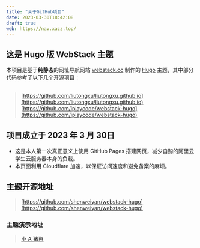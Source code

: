 ```yaml
---
title: "关于GitHub项目"
date: 2023-03-30T18:42:08
draft: true
web: https://nav.xazz.top/
---
```


## 这是 Hugo 版 WebStack 主题

本项目是基于**纯静态**的网址导航网站 [webstack.cc](https://github.com/WebStackPage/WebStackPage.github.io) 制作的 [Hugo](https://gohugo.io/) 主题，其中部分代码参考了以下几个开源项目：<br/><br/>


>[https://github.com/liutongxu/liutongxu.github.io](https://github.com/liutongxu/liutongxu.github.io)
[https://github.com/iplaycode/webstack-hugo](https://github.com/iplaycode/webstack-hugo)


## **项目成立于 2023 年 3 月 30日** 
- 这是本人第一次真正意义上使用 GitHub Pages 搭建网页，减少自购的阿里云学生云服务器本身的负载。
- 本页面利用 Cloudflare 加速，以保证访问速度和避免备案的麻烦。

## 主题开源地址

> [https://github.com/shenweiyan/webstack-hugo](https://github.com/shenweiyan/webstack-hugo)

### 主题演示地址

> [小 A 猪崽](https://nav.xazz.top/)
